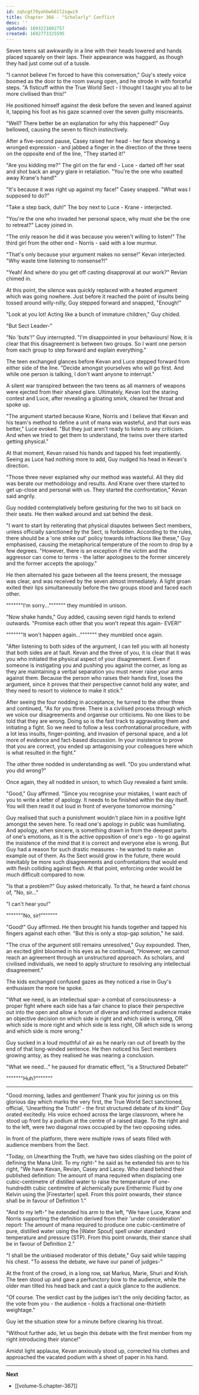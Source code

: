 ```yaml
---
id: zqhcgt70yahbwb61l2sgwi9
title: Chapter 366 - "Scholarly" Conflict
desc: ''
updated: 1693221002757
created: 1692773325595
---
```


Seven teens sat awkwardly in a line with their heads lowered and hands placed squarely on their laps. Their appearance was haggard, as though they had just come out of a tussle.

"I cannot believe I'm forced to have this conversation," Guy's steely voice boomed as the door to the room swung open, and he strode in with forceful steps. "A fisticuff within the True World Sect - I thought I taught you all to be more civilised than this!"

He positioned himself against the desk before the seven and leaned against it, tapping his foot as his gaze scanned over the seven guilty miscreants.

"Well? There better be an explanation for why this happened!" Guy bellowed, causing the seven to flinch instinctively.

After a five-second pause, Casey raised her head - her face showing a wronged expression - and jabbed a finger in the direction of the three teens on the opposite end of the line, "They started it!"

"Are you kidding me?" The girl on the far end - Luce - darted off her seat and shot back an angry glare in retaliation. "You're the one who swatted away Krane's hand!"

"It's because it was right up against my face!" Casey snapped. "What was I supposed to do?"

"Take a step back, duh!" The boy next to Luce - Krane - interjected.

"You're the one who invaded her personal space, why must she be the one to retreat?" Lacey joined in.

"The only reason he did it was because you weren't willing to listen!" The third girl from the other end - Norris - said with a low murmur.

"That's only because your argument makes no sense!" Kevan interjected. "Why waste time listening to nonsense?!"

"Yeah! And where do you get off casting disapproval at our work?" Revian chimed in.

At this point, the silence was quickly replaced with a heated argument which was going nowhere. Just before it reached the point of insults being tossed around willy-nilly, Guy stepped forward and snapped, "Enough!"

"Look at you lot! Acting like a bunch of immature children," Guy chided.

"But Sect Leader-"

"No 'buts'!" Guy interrupted. "I'm disappointed in your behaviours! Now, it is clear that this disagreement is between two groups. So I want one person from each group to step forward and explain everything."

The teen exchanged glances before Kevan and Luce stepped forward from either side of the line. "Decide amongst yourselves who will go first. And while one person is talking, I don't want anyone to interrupt."

A silent war transpired between the two teens as all manners of weapons were ejected from their shared glare. Ultimately, Kevan lost the staring contest and Luce, after revealing a gloating smirk, cleared her throat and spoke up.

"The argument started because Krane, Norris and I believe that Kevan and his team's method to define a unit of mana was wasteful, and that ours was better," Luce evoked. "But they just aren't ready to listen to any criticism. And when we tried to get them to understand, the twins over there started getting physical."

At that moment, Kevan raised his hands and tapped his feet impatiently. Seeing as Luce had nothing more to add, Guy nudged his head in Kevan's direction.

"Those three never explained why our method was wasteful. All they did was berate our methodology and results. And Krane over there started to get up-close and personal with us. They started the confrontation," Kevan said angrily.

Guy nodded contemplatively before gesturing for the two to sit back on their seats. He then walked around and sat behind the desk.

"I want to start by reiterating that physical disputes between Sect members, unless officially sanctioned by the Sect, is forbidden. According to the rules, there should be a 'one strike out' policy towards infractions like these," Guy emphasised, causing the metaphorical temperature of the room to drop by a few degrees. "However, there is an exception if the victim and the aggressor can come to terms - the latter apologises to the former sincerely and the former accepts the apology."

He then alternated his gaze between all the teens present, the message was clear, and was received by the seven almost immediately. A light groan exited their lips simultaneously before the two groups stood and faced each other.

"""""""I'm sorry...""""""" they mumbled in unison.

"Now shake hands," Guy added, causing seven rigid hands to extend outwards. "Promise each other that you won't repeat this again- EVER!"

"""""""It won't happen again...""""""" they mumbled once again.

"After listening to both sides of the argument, I can tell you with all honesty that both sides are at fault. Kevan and the three of you, it is clear that it was you who initiated the physical aspect of your disagreement. Even if someone is instigating you and pushing you against the corner, as long as they are maintaining a verbal separation you must never raise your arms against them. Because the person who raises their hands first, loses the argument, since it proves that their perspective cannot hold any water, and they need to resort to violence to make it stick."

After seeing the four nodding in acceptance, he turned to the other three and continued, "As for you three. There is a civilised process through which we voice our disagreements and organise our criticisms. No one likes to be told that they are wrong. Doing so is the fast track to aggravating them and initiating a fight. So we need to follow a less confrontational procedure, with a lot less insults, finger-pointing, and invasion of personal space, and a lot more of evidence and fact-based discussion. In your insistence to prove that you are correct, you ended up antagonising your colleagues here which is what resulted in the fight."

The other three nodded in understanding as well. "Do you understand what you did wrong?"

Once again, they all nodded in unison, to which Guy revealed a faint smile. 

"Good," Guy affirmed. "Since you recognise your mistakes, I want each of you to write a letter of apology. It needs to be finished within the day itself. You will then read it out loud in front of everyone tomorrow morning."

Guy realised that such a punishment wouldn't place him in a positive light amongst the seven here. To read one's apology in public was humiliating. And apology, when sincere, is something drawn in from the deepest parts of one's emotions, as it is the active opposition of one's ego - to go against the insistence of the mind that it is correct and everyone else is wrong. But Guy had a reason for such drastic measures - he wanted to make an example out of them. As the Sect would grow in the future, there would inevitably be more such disagreements and confrontations that would end with flesh colliding against flesh. At that point, enforcing order would be much difficult compared to now.

"Is that a problem?" Guy asked rhetorically. To that, he heard a faint chorus of, "No, sir..."

"I can't hear you!"

"""""""No, sir!"""""""

"Good!" Guy affirmed. He then brought his hands together and tapped his fingers against each other. "But this is only a stop-gap solution," he said.

"The crux of the argument still remains unresolved," Guy expounded. Then, an excited glint bloomed in his eyes as he continued, "However, we cannot reach an agreement through an unstructured approach. As scholars, and civilised individuals, we need to apply structure to resolving any intellectual disagreement."

The kids exchanged confused gazes as they noticed a rise in Guy's enthusiasm the more he spoke.

"What we need, is an intellectual spar- a combat of consciousness- a proper fight where each side has a fair chance to place their perspective out into the open and allow a forum of diverse and informed audience make an objective decision on which side is right and which side is wrong, OR which side is more right and which side is less right, OR which side is wrong and which side is more wrong."

Guy sucked in a loud mouthful of air as he nearly ran out of breath by the end of that long-winded sentence. He then noticed his Sect members growing antsy, as they realised he was nearing a conclusion.

"What we need..." he paused for dramatic effect, "is a Structured Debate!"

"""""""Huh?"""""""

____

"Good morning, ladies and gentlemen! Thank you for joining us on this glorious day which marks the very first, the True World Sect sanctioned, official, 'Unearthing the Truth!' - the first structured debate of its kind!" Guy orated excitedly. His voice echoed across the large classroom, where he stood up front by a podium at the centre of a raised stage. To the right and to the left, were two diagonal rows occupied by the two opposing sides.

In front of the platform, there were multiple rows of seats filled with audience members from the Sect.

"Today, on Unearthing the Truth, we have two sides clashing on the point of defining the Mana Unit. To my right-" he said as he extended his arm to his right, "We have Kevan, Revian, Casey and Lacey. Who stand behind their published definition: The amount of mana required when displacing one cubic-centimetre of distilled water to raise the temperature of one-hundredth cubic centimetre of alchemically pure Enthermic Fluid by one Kelvin using the |Firestarter| spell. From this point onwards, their stance shall be in favour of Definition 1."

"And to my left-" he extended his arm to the left, "We have Luce, Krane and Norris supporting the definition derived from their 'under consideration' report: The amount of mana required to produce one cubic-centimetre of pure, distilled water using the |Water Spout| spell under standard temperature and pressure (STP). From this point onwards, their stance shall be in favour of Definition 2."

"I shall be the unbiased moderator of this debate," Guy said while tapping his chest. "To assess the debate, we have our panel of judges-"

At the front of the crowd, in a long row, sat Markus, Marie, Shuri and Krish. The teen stood up and gave a perfunctory bow to the audience, while the older man tilted his head back and cast a quick glance to the audience.

"Of course. The verdict cast by the judges isn't the only deciding factor, as the vote from you - the audience - holds a fractional one-thirtieth weightage."

Guy let the situation stew for a minute before clearing his throat.

"Without further ado, let us begin this debate with the first member from my right introducing their stance!"

Amidst light applause, Kevan anxiously stood up, corrected his clothes and approached the vacated podium with a sheet of paper in his hand.

____

**Next**
* [[volume-5.chapter-367]]